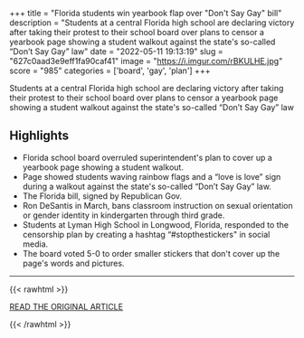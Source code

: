 +++
title = "Florida students win yearbook flap over \"Don't Say Gay\" bill"
description = "Students at a central Florida high school are declaring victory after taking their protest to their school board over plans to censor a yearbook page showing a student walkout against the state's so-called “Don’t Say Gay” law"
date = "2022-05-11 19:13:19"
slug = "627c0aad3e9eff1fa90caf41"
image = "https://i.imgur.com/rBKULHE.jpg"
score = "985"
categories = ['board', 'gay', 'plan']
+++

Students at a central Florida high school are declaring victory after taking their protest to their school board over plans to censor a yearbook page showing a student walkout against the state's so-called “Don’t Say Gay” law

## Highlights

- Florida school board overruled superintendent's plan to cover up a yearbook page showing a student walkout.
- Page showed students waving rainbow flags and a “love is love” sign during a walkout against the state's so-called “Don’t Say Gay” law.
- The Florida bill, signed by Republican Gov.
- Ron DeSantis in March, bans classroom instruction on sexual orientation or gender identity in kindergarten through third grade.
- Students at Lyman High School in Longwood, Florida, responded to the censorship plan by creating a hashtag “#stopthestickers" in social media.
- The board voted 5-0 to order smaller stickers that don't cover up the page's words and pictures.

---

{{< rawhtml >}}
  <p class="article-category">
    <a target="_blank" href="https://abcnews.go.com/US/wireStory/florida-students-win-yearbook-flap-dont-gay-bill-84643410">READ THE ORIGINAL ARTICLE</a>
  </p>
{{< /rawhtml >}}
